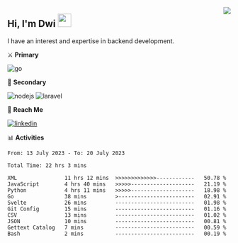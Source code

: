 [<img src="https://komarev.com/ghpvc/?username=masred&color=green&style=flat-square&label=Profile+Views" align="right">](github.com/masred)

## Hi, I'm Dwi <img src="https://raw.githubusercontent.com/MartinHeinz/MartinHeinz/master/wave.gif" width="30px">

I have an interest and expertise in backend development.

⚔️ **Primary**

![go](https://img.shields.io/badge/---?logo=go&label=Golang&style=social)

🔪 **Secondary**

![nodejs](https://img.shields.io/badge/---?logo=node.js&label=Node.js&style=social&logoColor=green)
![laravel](https://img.shields.io/badge/---?logo=laravel&label=Laravel&style=social)

🔗 **Reach Me**

[![linkedin](https://img.shields.io/badge/---?logo=linkedin&label=LinkedIn&style=social)](https://linkedin.com/in/dwifitriyanto)

📊 **Activities**

<!--START_SECTION:waka-->

```all_time
From: 13 July 2023 - To: 20 July 2023

Total Time: 22 hrs 3 mins

XML               11 hrs 12 mins  >>>>>>>>>>>>>------------   50.78 %
JavaScript        4 hrs 40 mins   >>>>>--------------------   21.19 %
Python            4 hrs 11 mins   >>>>>--------------------   18.98 %
Go                38 mins         >------------------------   02.91 %
Svelte            26 mins         -------------------------   01.98 %
Git Config        15 mins         -------------------------   01.16 %
CSV               13 mins         -------------------------   01.02 %
JSON              10 mins         -------------------------   00.81 %
Gettext Catalog   7 mins          -------------------------   00.59 %
Bash              2 mins          -------------------------   00.19 %
```

<!--END_SECTION:waka-->
